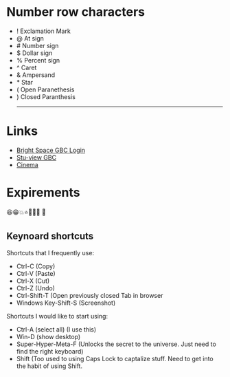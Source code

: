 # Number row characters 

- ! Exclamation Mark
- @ At sign
- \#  Number sign
- $  Dollar sign
- %  Percent sign
- ^  Caret
- &  Ampersand
- \*  Star
- (  Open Paranethesis
- )  Closed Paranthesis
  <hr>
# Links
- [Bright Space GBC Login](https://learn.georgebrown.ca/d2l/home)
- [Stu-view GBC](https://stuview.georgebrown.ca/)
- [Cinema](https://i.kym-cdn.com/photos/images/newsfeed/002/693/282/5cb)

# Expirements
😆😁💥⭐🏃🥇🧮 🐰


## Keynoard shortcuts
Shortcuts that I frequently use:
- Ctrl-C (Copy)
- Ctrl-V (Paste)
- Ctrl-X (Cut)
- Ctrl-Z (Undo)
- Ctrl-Shift-T (Open previously closed Tab in browser
- Windows Key-Shift-S (Screenshot)

Shortcuts I would like to start using:
- Ctrl-A (select all) (I use this)
- Win-D (show desktop)
- Super-Hyper-Meta-F (Unlocks the secret to the universe. Just need to find the right keyboard)
- Shift (Too used to using Caps Lock to captalize stuff. Need to get into the habit of using Shift.
